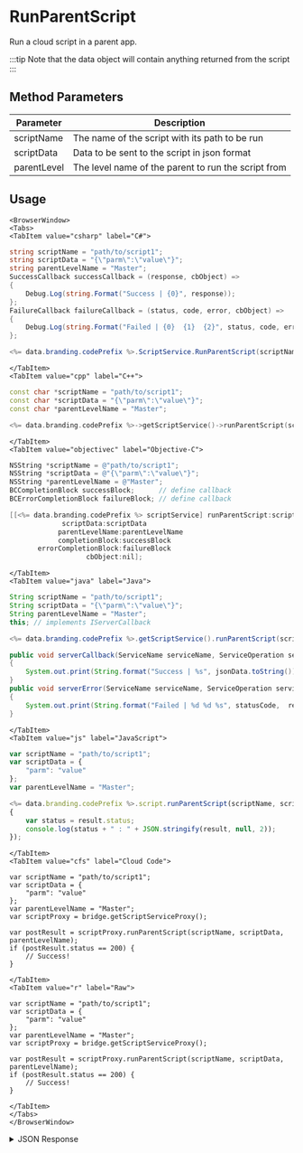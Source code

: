 # RunParentScript

Run a cloud script in a parent app.



:::tip
Note that the data object will contain anything returned from the script
:::

<PartialServop service_name="script" operation_name="RUN_PARENT_SCRIPT" />

## Method Parameters
Parameter | Description
--------- | -----------
scriptName | The name of the script with its path to be run
scriptData | Data to be sent to the script in json format
parentLevel | The level name of the parent to run the script from

## Usage

```mdx-code-block
<BrowserWindow>
<Tabs>
<TabItem value="csharp" label="C#">
```

```csharp
string scriptName = "path/to/script1";
string scriptData = "{\"parm\":\"value\"}";
string parentLevelName = "Master";
SuccessCallback successCallback = (response, cbObject) =>
{
    Debug.Log(string.Format("Success | {0}", response));
};
FailureCallback failureCallback = (status, code, error, cbObject) =>
{
    Debug.Log(string.Format("Failed | {0}  {1}  {2}", status, code, error));
};

<%= data.branding.codePrefix %>.ScriptService.RunParentScript(scriptName, scriptData, parentLevelName, successCallback, failureCallback);
```

```mdx-code-block
</TabItem>
<TabItem value="cpp" label="C++">
```

```cpp
const char *scriptName = "path/to/script1";
const char *scriptData = "{\"parm\":\"value\"}";
const char *parentLevelName = "Master";

<%= data.branding.codePrefix %>->getScriptService()->runParentScript(scriptName, scriptData, parentLevelName, this);
```

```mdx-code-block
</TabItem>
<TabItem value="objectivec" label="Objective-C">
```

```objectivec
NSString *scriptName = @"path/to/script1";
NSString *scriptData = @"{\"parm\":\"value\"}";
NSString *parentLevelName = @"Master";
BCCompletionBlock successBlock;      // define callback
BCErrorCompletionBlock failureBlock; // define callback

[[<%= data.branding.codePrefix %> scriptService] runParentScript:scriptName
             scriptData:scriptData
            parentLevelName:parentLevelName
            completionBlock:successBlock
       errorCompletionBlock:failureBlock
                   cbObject:nil];
```

```mdx-code-block
</TabItem>
<TabItem value="java" label="Java">
```

```java
String scriptName = "path/to/script1";
String scriptData = "{\"parm\":\"value\"}";
String parentLevelName = "Master";
this; // implements IServerCallback

<%= data.branding.codePrefix %>.getScriptService().runParentScript(scriptName, scriptData, parentLevelName, this);

public void serverCallback(ServiceName serviceName, ServiceOperation serviceOperation, JSONObject jsonData)
{
    System.out.print(String.format("Success | %s", jsonData.toString()));
}
public void serverError(ServiceName serviceName, ServiceOperation serviceOperation, int statusCode, int reasonCode, String jsonError)
{
    System.out.print(String.format("Failed | %d %d %s", statusCode,  reasonCode, jsonError.toString()));
}
```

```mdx-code-block
</TabItem>
<TabItem value="js" label="JavaScript">
```

```javascript
var scriptName = "path/to/script1";
var scriptData = {
    "parm": "value"
};
var parentLevelName = "Master";

<%= data.branding.codePrefix %>.script.runParentScript(scriptName, scriptData, parentLevelName, result =>
{
	var status = result.status;
	console.log(status + " : " + JSON.stringify(result, null, 2));
});
```

```mdx-code-block
</TabItem>
<TabItem value="cfs" label="Cloud Code">
```

```cfscript
var scriptName = "path/to/script1";
var scriptData = {
    "parm": "value"
};
var parentLevelName = "Master";
var scriptProxy = bridge.getScriptServiceProxy();

var postResult = scriptProxy.runParentScript(scriptName, scriptData, parentLevelName);
if (postResult.status == 200) {
    // Success!
}
```

```mdx-code-block
</TabItem>
<TabItem value="r" label="Raw">
```

```cfscript
var scriptName = "path/to/script1";
var scriptData = {
    "parm": "value"
};
var parentLevelName = "Master";
var scriptProxy = bridge.getScriptServiceProxy();

var postResult = scriptProxy.runParentScript(scriptName, scriptData, parentLevelName);
if (postResult.status == 200) {
    // Success!
}
```

```mdx-code-block
</TabItem>
</Tabs>
</BrowserWindow>
```

<details>
<summary>JSON Response</summary>

```json
{
    "status": 200,
    "data": {
        "success": true
    }
}
```
</details>

